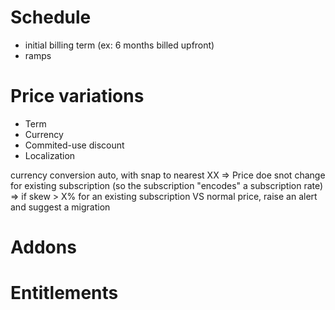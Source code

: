 # Schedule

- initial billing term
  (ex: 6 months billed upfront)
- ramps

# Price variations

- Term
- Currency
- Commited-use discount
- Localization

currency conversion auto, with snap to nearest XX
=> Price doe snot change for existing subscription (so the subscription "encodes" a subscription rate)
=> if skew > X% for an existing subscription VS normal price, raise an alert and suggest a migration

# Addons

# Entitlements
